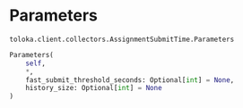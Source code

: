 # Parameters
`toloka.client.collectors.AssignmentSubmitTime.Parameters`

```python
Parameters(
    self,
    *,
    fast_submit_threshold_seconds: Optional[int] = None,
    history_size: Optional[int] = None
)
```

